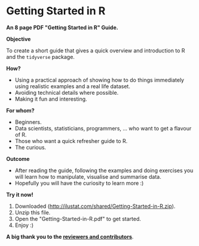 # Getting Started in R

**An 8 page PDF "Getting Started in R" Guide.**

**Objective** 

To create a short guide that gives a quick overview and introduction to R and 
the `tidyverse` package.

**How?**

* Using a practical approach of showing how to do things immediately using realistic 
examples and a real life dataset. 
* Avoiding technical details where possible.
* Making it fun and interesting.

**For whom?**

* Beginners.
* Data scientists, statisticians, programmers, ... who want to get a flavour of R.
* Those who want a quick refresher guide to R.
* The curious.

**Outcome**

* After reading the guide, following the examples and doing exercises you will 
learn how to manipulate, visualise and summarise data.
* Hopefully you will have the curiosity to learn more :)

**Try it now!**

1. Downloaded (http://ilustat.com/shared/Getting-Started-in-R.zip).
2. Unzip this file.
3. Open the "Getting-Started-in-R.pdf" to get started.
4. Enjoy :)


**A big thank you to the [reviewers and contributors](https://github.com/saghirb/Getting-Started-in-R/blob/master/Contributors.md)**.
